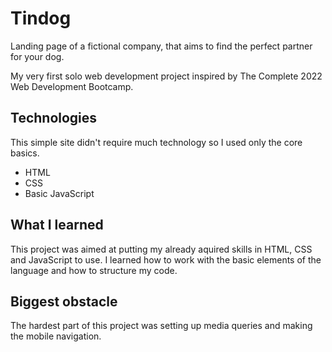 # Tindog

Landing page of a fictional company, that aims to find the perfect partner for your dog.

My very first solo web development project inspired by The Complete 2022 Web Development Bootcamp.

## Technologies

This simple site didn't require much technology so I used only the core basics.

-   HTML
-   CSS
-   Basic JavaScript

## What I learned

This project was aimed at putting my already aquired skills in HTML, CSS and JavaScript to use. I learned how to work with the basic elements of the language and how to structure my code.

## Biggest obstacle

The hardest part of this project was setting up media queries and making the mobile navigation.
